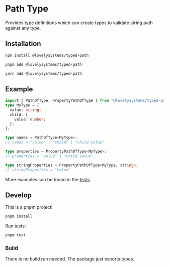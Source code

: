 # Path Type

Provides type definitions which can create types to validate string path
against any type.

## Installation

```bash
npm install @lovelysystems/typed-path
```

```bash
pnpm add @lovelysystems/typed-path
```

```bash
yarn add @lovelysystems/typed-path
```

## Example

```typescript
import { PathOfType, PropertyPathOfType } from "@lovelysystems/typed-path";
type MyType = {
  value: string;
  child: {
    value: number;
  };
};

type names = PathOfType<MyType>;
// names = "value" | "child" | "child.value"

type properties = PropertyPathOfType<MyType>;
// properties = "value" | "child.value"

type stringProperties = PropertyPathOfType<MyType, string>;
// stringProperties = "value"
```

More examples can be found in the [tests](tests).

## Develop

This is a pnpm project!

```bash
pnpm install
```

Run tests:

```bash
pnpm test
```

### Build

There is no build run needed. The package just exports types.
